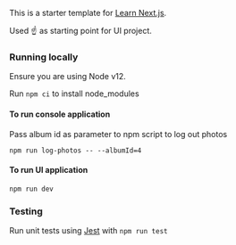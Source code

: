 This is a starter template for [Learn Next.js](https://nextjs.org/learn).

Used :point_up: as starting point for UI project.

### Running locally

Ensure you are using Node v12.

Run `npm ci` to install node_modules

#### To run console application

Pass album id as parameter to npm script to log out photos

```
npm run log-photos -- --albumId=4
```

#### To run UI application

```
npm run dev
```

### Testing

Run unit tests using [Jest](https://jestjs.io/)  with `npm run test`
